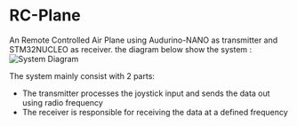 # RC-Plane
An Remote Controlled Air Plane using Audurino-NANO as transmitter and STM32NUCLEO as receiver.
the diagram below show the system :  
![System Diagram](https://github.com/user-attachments/assets/7faf200a-7a93-4734-a8ca-663de5d3313a)

The system mainly consist with 2 parts:
-  The transmitter processes the joystick input and sends the data out using radio frequency
-  The receiver is responsible for receiving the data at a defined frequency
